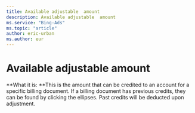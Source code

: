 ```yaml
---
title: Available adjustable  amount
description: Available adjustable  amount
ms.service: "Bing-Ads"
ms.topic: "article"
author: eric-urban
ms.author: eur
---
```


# Available adjustable  amount

**What it is: **This is the amount that can be credited to an account for a specific billing document. If a billing document has  previous credits, they can be found by clicking the ellipses. Past credits will be deducted upon adjustment.


